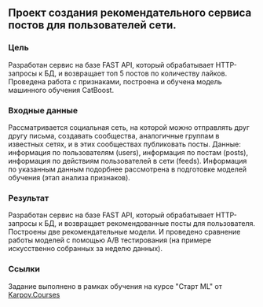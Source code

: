 ## Проект создания рекомендательного сервиса постов для пользователей сети.

### Цель
Разработан сервис на базе FAST API, который обрабатывает HTTP-запросы к БД, и возвращает топ 5 постов по количеству лайков. Проведена работа с признаками, построена и обучена модель машинного обучения CatBoost. 

### Входные данные
Рассматривается социальная сеть, на которой можно отправлять друг другу письма, создавать сообщества, аналогичные группам в известных сетях, и в этих сообществах публиковать посты.
Данные: информация по пользователям (users), информация по постам (posts), информация по действиям пользователей в сети (feeds). Информация по указанным данным подорбнее рассмотрена в подготовке моделей обучения (этап анализа признаков). 

### Результат
Разработан сервис на базе FAST API, который обрабатывает HTTP-запросы к БД, и возвращает рекомендованные посты для пользователя. Построены две рекомендательные модели. И проведено сравнение работы моделей с помощью A/B тестирования (на примере искусственно собранных за неделю данных).

### Ссылки
Задание выполнено в рамках обучения на курсе "Старт ML" от [Karpov.Courses](https://karpov.courses/ml-start?_gl=1*13arm2e*_ga*NTY3NDk0MTAzLjE3MDIyMzQ2ODU.*_ga_DZP7KEXCQQ*MTcxNTUzNDIyNy4yNDQuMS4xNzE1NTM1MDMyLjYwLjAuMA..)
